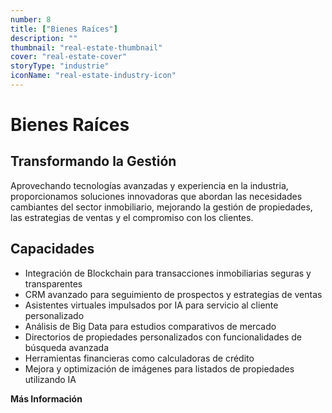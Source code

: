 ```yaml
---
number: 8
title: ["Bienes Raíces"]
description: ""
thumbnail: "real-estate-thumbnail"
cover: "real-estate-cover"
storyType: "industrie"
iconName: "real-estate-industry-icon"
---
```


# Bienes Raíces

## Transformando la Gestión

Aprovechando tecnologías avanzadas y experiencia en la industria, proporcionamos soluciones innovadoras que abordan las necesidades cambiantes del sector inmobiliario, mejorando la gestión de propiedades, las estrategias de ventas y el compromiso con los clientes.

## Capacidades

* Integración de Blockchain para transacciones inmobiliarias seguras y transparentes
* CRM avanzado para seguimiento de prospectos y estrategias de ventas
* Asistentes virtuales impulsados por IA para servicio al cliente personalizado
* Análisis de Big Data para estudios comparativos de mercado
* Directorios de propiedades personalizados con funcionalidades de búsqueda avanzada
* Herramientas financieras como calculadoras de crédito
* Mejora y optimización de imágenes para listados de propiedades utilizando IA

**Más Información**